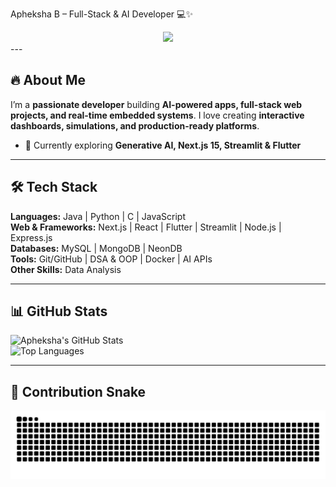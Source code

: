 
 Apheksha B – Full-Stack & AI Developer 💻✨

<div align="center">
<img src="https://c.tenor.com/6KRi0Y9e7yIAAAAM/coding-cat.gif" width="200" />
</div>
---

## 🔥 About Me
I’m a **passionate developer** building **AI-powered apps, full-stack web projects, and real-time embedded systems**. I love creating **interactive dashboards, simulations, and production-ready platforms**.  

- 🌱 Currently exploring **Generative AI, Next.js 15, Streamlit & Flutter**  


---

## 🛠️ Tech Stack
**Languages:** Java | Python | C | JavaScript  
**Web & Frameworks:** Next.js | React | Flutter | Streamlit | Node.js | Express.js  
**Databases:** MySQL | MongoDB | NeonDB  
**Tools:** Git/GitHub | DSA & OOP | Docker | AI APIs  
**Other Skills:** Data Analysis 

---

## 📊 GitHub Stats
![Apheksha's GitHub Stats](https://github-readme-stats.vercel.app/api?username=apheksha&show_icons=true&theme=radical&count_private=true)  
![Top Languages](https://github-readme-stats.vercel.app/api/top-langs/?username=apheksha&layout=compact&theme=radical)

---


## 🐍 Contribution Snake

<picture>
  <source media="(prefers-color-scheme: dark)" srcset="https://raw.githubusercontent.com/apheksha/apheksha/output/github-contribution-grid-snake-dark.svg" />
  <source media="(prefers-color-scheme: light)" srcset="https://raw.githubusercontent.com/apheksha/apheksha/output/github-contribution-grid-snake.svg" />
  <img alt="github contribution grid snake animation" src="https://raw.githubusercontent.com/apheksha/apheksha/output/github-contribution-grid-snake.svg" />
</picture>



